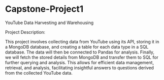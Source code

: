 # Capstone-Project1
YouTube Data Harvesting and Warehousing

Project Description:

This project involves collecting data from YouTube using its API, storing it in a MongoDB database, and creating a table for each data type in a SQL database. The data will then be connected to Pandas for analysis. Finally, we will fetch the stored details from MongoDB and transfer them to SQL for further querying and analysis. This allows for efficient data management, retrieval, and analysis, facilitating insightful answers to questions derived from the collected YouTube data.
